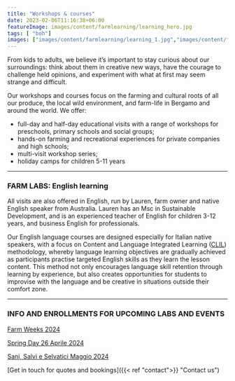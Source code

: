 ```yaml
---
title: "Workshops & courses"
date: 2023-02-06T11:16:38+06:00
featureImage: images/content/farmlearning/learning_hero.jpg
tags: [ "boh"]
images: ["images/content/farmlearning/learning_1.jpg","images/content/farmlearning/learning_2.jpg","images/content/farmlearning/learning_3.jpg"]
---
```

From kids to adults, we believe it’s important to stay curious about our surroundings: think about them in creative new ways, have the courage to challenge held opinions, and experiment with what at first may seem strange and difficult. 

Our workshops and courses focus on the farming and cultural roots of all our produce, the local wild environment, and farm-life in Bergamo and around the world. We offer:
- full-day and half-day educational visits with a range of workshops for preschools, primary schools and social groups;
- hands-on farming and recreational experiences for private companies and high schools;
- multi-visit workshop series;
- holiday camps for children 5-11 years  
---
### FARM LABS: English learning
All visits are also offered in English, run by Lauren, farm owner and native English speaker from Australia. Lauren has an Msc in Sustainable Development, and is an experienced teacher of English for children 3-12 years, and business English for professionals. 

Our English language courses are designed especially for Italian native speakers, with a focus on Content and Language Integrated Learning ([CLIL](https://en.wikipedia.org/wiki/Language_immersion "Wikipedia")) methodology, whereby language learning objectives are gradually achieved as participants practise targeted English skills as they learn the lesson content. This method not only encourages language skill retention through learning by experience, but also creates opportunities for students to improvise with the language and be creative in situations outside their comfort zone. 

---
### INFO AND ENROLLMENTS FOR UPCOMING LABS AND EVENTS
[Farm Weeks 2024](https://forms.gle/sF5VDw3kdhEwgu6g8 "Form")

[Spring Day 26 Aprile 2024](https://forms.gle/MzMfDjR2iTyaWLtv9 "Form")

[Sani, Salvi e Selvatici Maggio 2024](https://forms.gle/SUyV8yBbPc2mWcsT7 "Form")

[Get in touch for quotes and bookings]({{< ref "contact">}} "Contact us") 
